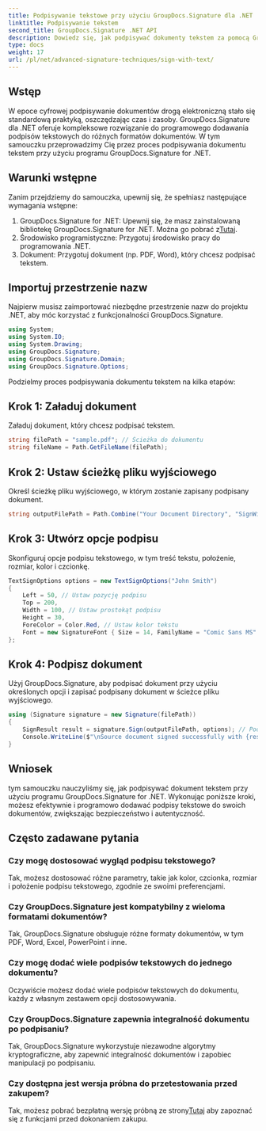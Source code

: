 ```yaml
---
title: Podpisywanie tekstowe przy użyciu GroupDocs.Signature dla .NET
linktitle: Podpisywanie tekstem
second_title: GroupDocs.Signature .NET API
description: Dowiedz się, jak podpisywać dokumenty tekstem za pomocą GroupDocs.Signature dla .NET. Przewodnik krok po kroku dotyczący programowego dodawania podpisów tekstowych.
type: docs
weight: 17
url: /pl/net/advanced-signature-techniques/sign-with-text/
---
```

## Wstęp
W epoce cyfrowej podpisywanie dokumentów drogą elektroniczną stało się standardową praktyką, oszczędzając czas i zasoby. GroupDocs.Signature dla .NET oferuje kompleksowe rozwiązanie do programowego dodawania podpisów tekstowych do różnych formatów dokumentów. W tym samouczku przeprowadzimy Cię przez proces podpisywania dokumentu tekstem przy użyciu programu GroupDocs.Signature for .NET.
## Warunki wstępne
Zanim przejdziemy do samouczka, upewnij się, że spełniasz następujące wymagania wstępne:
1.  GroupDocs.Signature for .NET: Upewnij się, że masz zainstalowaną bibliotekę GroupDocs.Signature for .NET. Można go pobrać z[Tutaj](https://releases.groupdocs.com/signature/net/).
2. Środowisko programistyczne: Przygotuj środowisko pracy do programowania .NET.
3. Dokument: Przygotuj dokument (np. PDF, Word), który chcesz podpisać tekstem.

## Importuj przestrzenie nazw
Najpierw musisz zaimportować niezbędne przestrzenie nazw do projektu .NET, aby móc korzystać z funkcjonalności GroupDocs.Signature.
```csharp
using System;
using System.IO;
using System.Drawing;
using GroupDocs.Signature;
using GroupDocs.Signature.Domain;
using GroupDocs.Signature.Options;
```

Podzielmy proces podpisywania dokumentu tekstem na kilka etapów:
## Krok 1: Załaduj dokument
Załaduj dokument, który chcesz podpisać tekstem.
```csharp
string filePath = "sample.pdf"; // Ścieżka do dokumentu
string fileName = Path.GetFileName(filePath);
```
## Krok 2: Ustaw ścieżkę pliku wyjściowego
Określ ścieżkę pliku wyjściowego, w którym zostanie zapisany podpisany dokument.
```csharp
string outputFilePath = Path.Combine("Your Document Directory", "SignWithText", fileName);
```
## Krok 3: Utwórz opcje podpisu
Skonfiguruj opcje podpisu tekstowego, w tym treść tekstu, położenie, rozmiar, kolor i czcionkę.
```csharp
TextSignOptions options = new TextSignOptions("John Smith")
{
    Left = 50, // Ustaw pozycję podpisu
    Top = 200,
    Width = 100, // Ustaw prostokąt podpisu
    Height = 30,
    ForeColor = Color.Red, // Ustaw kolor tekstu
    Font = new SignatureFont { Size = 14, FamilyName = "Comic Sans MS" } // Ustaw czcionkę
};
```
## Krok 4: Podpisz dokument
Użyj GroupDocs.Signature, aby podpisać dokument przy użyciu określonych opcji i zapisać podpisany dokument w ścieżce pliku wyjściowego.
```csharp
using (Signature signature = new Signature(filePath))
{
    SignResult result = signature.Sign(outputFilePath, options); // Podpisz dokument
    Console.WriteLine($"\nSource document signed successfully with {result.Succeeded.Count} signature(s).\nFile saved at {outputFilePath}.");
}
```

## Wniosek
tym samouczku nauczyliśmy się, jak podpisywać dokument tekstem przy użyciu programu GroupDocs.Signature for .NET. Wykonując poniższe kroki, możesz efektywnie i programowo dodawać podpisy tekstowe do swoich dokumentów, zwiększając bezpieczeństwo i autentyczność.
## Często zadawane pytania
### Czy mogę dostosować wygląd podpisu tekstowego?
Tak, możesz dostosować różne parametry, takie jak kolor, czcionka, rozmiar i położenie podpisu tekstowego, zgodnie ze swoimi preferencjami.
### Czy GroupDocs.Signature jest kompatybilny z wieloma formatami dokumentów?
Tak, GroupDocs.Signature obsługuje różne formaty dokumentów, w tym PDF, Word, Excel, PowerPoint i inne.
### Czy mogę dodać wiele podpisów tekstowych do jednego dokumentu?
Oczywiście możesz dodać wiele podpisów tekstowych do dokumentu, każdy z własnym zestawem opcji dostosowywania.
### Czy GroupDocs.Signature zapewnia integralność dokumentu po podpisaniu?
Tak, GroupDocs.Signature wykorzystuje niezawodne algorytmy kryptograficzne, aby zapewnić integralność dokumentów i zapobiec manipulacji po podpisaniu.
### Czy dostępna jest wersja próbna do przetestowania przed zakupem?
 Tak, możesz pobrać bezpłatną wersję próbną ze strony[Tutaj](https://releases.groupdocs.com/) aby zapoznać się z funkcjami przed dokonaniem zakupu.